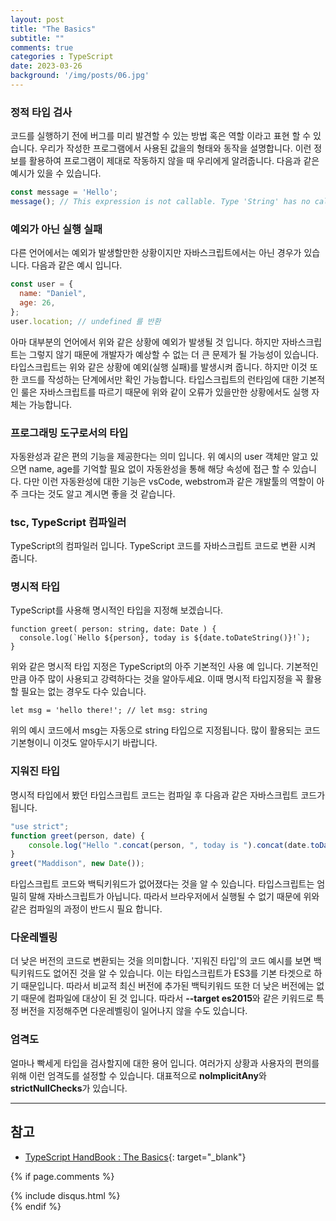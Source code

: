 ```yaml
---
layout: post
title: "The Basics"
subtitle: ""
comments: true
categories : TypeScript
date: 2023-03-26
background: '/img/posts/06.jpg'
---
```


### 정적 타입 검사
코드를 실행하기 전에 버그를 미리 발견할 수 있는 방법 혹은 역할 이라고 표현 할 수 있습니다.
우리가 작성한 프로그램에서 사용된 값을의 형태와 동작을 설명합니다.
이런 정보를 활용하여 프로그램이 제대로 작동하지 않을 때 우리에게 알려줍니다.
다음과 같은 예시가 있을 수 있습니다.

```javascript
const message = 'Hello';
message(); // This expression is not callable. Type 'String' has no call signatures.
```

### 예외가 아닌 실행 실패
다른 언어에서는 예외가 발생할만한 상황이지만 자바스크립트에서는 아닌 경우가 있습니다.
다음과 같은 예시 입니다.

```javascript
const user = {
  name: "Daniel",
  age: 26,
};
user.location; // undefined 를 반환
```
아마 대부분의 언어에서 위와 같은 상황에 예외가 발생될 것 입니다.
하지만 자바스크립트는 그렇지 않기 때문에 개발자가 예상할 수 없는 더 큰 문제가 될 가능성이 있습니다.
타입스크립트는 위와 같은 상황에 예외(실행 실패)를 발생시켜 줍니다.
하지만 이것 또한 코드를 작성하는 단계에서만 확인 가능합니다.
타입스크립트의 런타임에 대한 기본적인 룰은 자바스크립트를 따르기 때문에 위와 같이 오류가 있을만한 상황에서도 실행 자체는 가능합니다.

### 프로그래밍 도구로서의 타입
자동완성과 같은 편의 기능을 제공한다는 의미 입니다.
위 예시의 user 객체만 알고 있으면 name, age를 기억할 필요 없이 자동완성을 통해 해당 속성에 접근 할 수 있습니다.
다만 이런 자동완성에 대한 기능은 vsCode, webstrom과 같은 개발툴의 역할이 아주 크다는 것도 알고 계시면 좋을 것 같습니다.

### tsc, TypeScript 컴파일러
TypeScript의 컴파일러 입니다.
TypeScript 코드를 자바스크립트 코드로 변환 시켜 줍니다.

### 명시적 타입
TypeScript를 사용해 명시적인 타입을 지정해 보겠습니다.

```javascriopt
function greet( person: string, date: Date ) {
  console.log(`Hello ${person}, today is ${date.toDateString()}!`);
}
```

위와 같은 명시적 타입 지정은 TypeScript의 아주 기본적인 사용 예 입니다.
기본적인 만큼 아주 많이 사용되고 강력하다는 것을 알아두세요.
이때 명시적 타입지정을 꼭 활용할 필요는 없는 경우도 다수 있습니다.

```javascrip
let msg = 'hello there!'; // let msg: string
```
위의 예시 코드에서 msg는 자동으로 string 타입으로 지정됩니다.
많이 활용되는 코드 기본형이니 이것도 알아두시기 바랍니다.

### 지워진 타입
명시적 타입에서 봤던 타입스크립트 코드는 컴파일 후 다음과 같은 자바스크립트 코드가 됩니다.

```javascript
"use strict";
function greet(person, date) {
    console.log("Hello ".concat(person, ", today is ").concat(date.toDateString(), "!"));
}
greet("Maddison", new Date());
```
타입스크립트 코드와 백틱키워드가 없어졌다는 것을 알 수 있습니다.
타입스크립트는 엄밀히 말해 자바스크립트가 아닙니다.
따라서 브라우저에서 실행될 수 없기 때문에 위와 같은 컴파일의 과정이 반드시 필요 합니다.

### 다운레벨링
더 낮은 버전의 코드로 변환되는 것을 의미합니다.
'지워진 타입'의 코드 예시를 보면 백틱키워드도 없어진 것을 알 수 있습니다.
이는 타입스크립트가 ES3를 기본 타겟으로 하기 때문입니다.
따라서 비교적 최신 버전에 추가된 백틱키워드 또한 더 낮은 버전에는 없기 때문에 컴파일에 대상이 된 것 입니다.
따라서 <strong>--target es2015</strong>와 같은 키워드로 특정 버전을 지정해주면 다운레벨링이 일어나지 않을 수도 있습니다.

### 엄격도
얼마나 빡세게 타입을 검사할지에 대한 용어 입니다.
여러가지 상황과 사용자의 편의를 위해 이런 엄격도를 설정할 수 있습니다.
대표적으로 <strong>noImplicitAny</strong>와 <strong>strictNullChecks</strong>가 있습니다.

---
## 참고
- [TypeScript HandBook : The Basics](https://www.typescriptlang.org/ko/docs/handbook/2/basic-types.html){: target="_blank"}


{% if page.comments %}
<div id="post-disqus" class="container">
{% include disqus.html %}
</div>
{% endif %}
